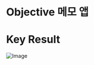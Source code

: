 # Objective 메모 앱

# Key Result
![Image](https://github.com/user-attachments/assets/678ffd95-6b5d-4518-91b5-4275c12125df)

